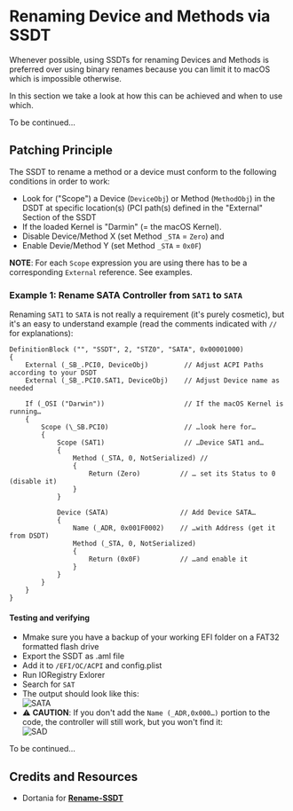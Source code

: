 # Renaming Device and Methods via SSDT

Whenever possible, using SSDTs for renaming Devices and Methods is preferred over using binary renames because you can limit it to macOS which is impossible otherwise.

In this section we take a look at  how this can be achieved and when to use which.

To be continued…

## Patching Principle
The SSDT to rename a method or a device must conform to the following conditions in order to work:

- Look for ("Scope") a Device (`DeviceObj`) or Method (`MethodObj`) in the DSDT at specific location(s) (PCI path(s) defined in the "External" Section of the SSDT
- If the loaded Kernel is "Darmin" (= the macOS Kernel).
- Disable Device/Method X (set Method `_STA` = `Zero`) and
- Enable Devie/Method Y (set Method `_STA` = `0x0F`)

**NOTE**: For each `Scope` expression you are using there has to be a corresponding `External` reference. See examples.

### Example 1: Rename SATA Controller from `SAT1` to `SATA`
Renaming `SAT1` to `SATA` is not really a requirement (it's purely cosmetic), but it's an easy to understand example (read the comments indicated with `//` for explanations):

```asl
DefinitionBlock ("", "SSDT", 2, "STZ0", "SATA", 0x00001000)
{
    External (_SB_.PCI0, DeviceObj)         // Adjust ACPI Paths according to your DSDT
    External (_SB_.PCI0.SAT1, DeviceObj)    // Adjust Device name as needed
    
    If (_OSI ("Darwin"))                    // If the macOS Kernel is running…
    {
        Scope (\_SB.PCI0)                   // …look here for…
        {
            Scope (SAT1)                    // …Device SAT1 and…
            {
                Method (_STA, 0, NotSerialized) // 
                {
                    Return (Zero)          // … set its Status to 0 (disable it)
                }
            }

            Device (SATA)                  // Add Device SATA…
            {   
                Name (_ADR, 0x001F0002)    // …with Address (get it from DSDT)
                Method (_STA, 0, NotSerialized)
                {
                    Return (0x0F)          // …and enable it
                }
            }
        }
    }
}
```

#### Testing and verifying
- Mmake sure you have a backup of your working EFI folder on a FAT32 formatted flash drive
- Export the SSDT as .aml file
- Add it to `/EFI/OC/ACPI` and config.plist
- Run IORegistry Exlorer
- Search for `SAT`
- The output should look like this:</br>![SATA](https://user-images.githubusercontent.com/76865553/182600459-febd1490-585e-4a7a-9d7f-3dc966482c56.png)
- :warning: **CAUTION**: If you don't add the `Name (_ADR,0x000…)` portion to the code, the controller will still work, but you won't find it:</br>![SAD](https://user-images.githubusercontent.com/76865553/182600512-396acfb7-85da-4a40-85b4-f16cebb72cdc.png)

To be continued…

## Credits and Resources
- Dortania for [**Rename-SSDT**](https://github.com/dortania/OpenCore-Install-Guide/blob/master/extra-files/Rename-SSDT.dsl)
